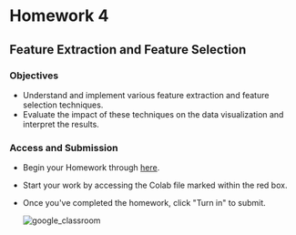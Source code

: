 # Homework 4

## Feature Extraction and Feature Selection

### Objectives

- Understand and implement various feature extraction and feature selection techniques.
- Evaluate the impact of these techniques on the data visualization and interpret the results.

### Access and Submission

- Begin your Homework through [here](https://classroom.google.com/c/Njc5NTUxMTE0MjI2/a/Njg5OTQ2Mjc5MDY5/details).
- Start your work by accessing the Colab file marked within the red box.
- Once you've completed the homework, click "Turn in" to submit.

  ![google_classroom](../assets/img/google_assignment.jpg)
